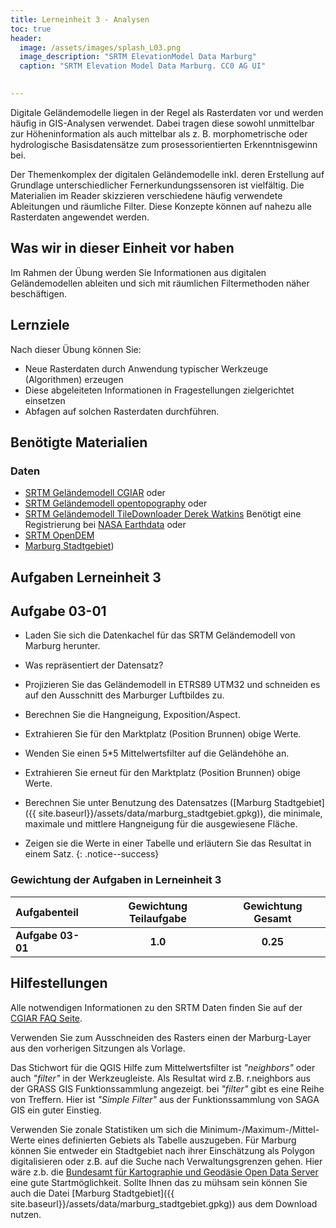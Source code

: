 ```yaml
---
title: Lerneinheit 3 - Analysen
toc: true
header:
  image: /assets/images/splash_L03.png
  image_description: "SRTM ElevationModel Data Marburg"
  caption: "SRTM Elevation Model Data Marburg. CC0 AG UI"
  

---
```



Digitale Geländemodelle liegen in der Regel als Rasterdaten vor und werden häufig in GIS-Analysen verwendet. Dabei tragen diese sowohl unmittelbar zur Höheninformation als auch mittelbar als z. B. morphometrische oder hydrologische Basisdatensätze zum prosessorientierten Erkenntnisgewinn bei.

<!--more-->

Der Themenkomplex der digitalen Geländemodelle inkl. deren Erstellung auf Grundlage unterschiedlicher Fernerkundungssensoren ist vielfältig. Die Materialien im Reader skizzieren verschiedene häufig verwendete Ableitungen und räumliche Filter. Diese Konzepte können auf nahezu alle Rasterdaten angewendet werden.


## Was wir in dieser Einheit vor haben

Im Rahmen der Übung werden Sie Informationen aus digitalen Geländemodellen ableiten und sich mit räumlichen Filtermethoden näher beschäftigen.


## Lernziele 

Nach dieser Übung können Sie:

  *  Neue Rasterdaten durch Anwendung typischer Werkzeuge (Algorithmen) erzeugen
  *  Diese abgeleiteten Informationen in Fragestellungen zielgerichtet einsetzen
  *  Abfagen auf solchen Rasterdaten durchführen.


## Benötigte Materialien

### Daten
  * [SRTM Geländemodell CGIAR](https://srtm.csi.cgiar.org/srtmdata/) oder
  * [SRTM Geländemodell opentopography](https://portal.opentopography.org/raster?opentopoID=OTSRTM.082015.4326.1) oder
  * [SRTM Geländemodell TileDownloader Derek Watkins](https://dwtkns.com/srtm30m/) Benötigt eine Registrierung bei [NASA Earthdata](https://urs.earthdata.nasa.gov/users/new) oder
  * [SRTM OpenDEM](https://opendem.info/)
  * [Marburg Stadtgebiet]({{site.baseurl}}/assets/data/marburg_stadtgebiet.gpkg))

## Aufgaben Lerneinheit 3

## Aufgabe 03-01


* Laden Sie sich die Datenkachel für das SRTM Geländemodell von Marburg herunter.
*   Was repräsentiert der Datensatz?
*   Projizieren Sie das Geländemodell in ETRS89 UTM32 und schneiden es auf den Ausschnitt des Marburger Luftbildes zu.
*   Berechnen Sie die Hangneigung, Exposition/Aspect. 
*   Extrahieren Sie für den Marktplatz (Position Brunnen) obige Werte.
*   Wenden Sie einen 5*5 Mittelwertsfilter auf die Geländehöhe an.
*   Extrahieren Sie erneut für den Marktplatz (Position Brunnen) obige
Werte.
* Berechnen Sie unter Benutzung des Datensatzes ([Marburg Stadtgebiet]({{ site.baseurl}}/assets/data/marburg_stadtgebiet.gpkg)), die minimale, maximale und mittlere Hangneigung für die ausgewiesene Fläche. 

* Zeigen sie die Werte in einer Tabelle und  erläutern Sie das Resultat in einem Satz. 
{: .notice--success}

### Gewichtung der Aufgaben in Lerneinheit 3

| Aufgabenteil | Gewichtung Teilaufgabe | Gewichtung  Gesamt| 
|:-------------|:----------------------:|:-----------------:|
|**Aufgabe 03-01** | **1.0**  | **0.25** | 


## Hilfestellungen 

Alle notwendigen Informationen zu den SRTM Daten finden Sie auf der [CGIAR FAQ Seite](https://srtm.csi.cgiar.org/faq/).

Verwenden Sie zum Ausschneiden des Rasters einen der Marburg-Layer aus den vorherigen Sitzungen als Vorlage.

Das Stichwort für die QGIS Hilfe zum Mittelwertsfilter ist *"neighbors"*  oder auch *"filter"* in der Werkzeugleiste. Als Resultat wird z.B. r.neighbors aus der GRASS GIS Funktionssammlung angezeigt. bei *"filter"* gibt es eine Reihe von Treffern. Hier ist *"Simple Filter"* aus der Funktionssammlung von SAGA GIS ein guter Einstieg.

Verwenden Sie zonale Statistiken um sich die Minimum-/Maximum-/Mittel-Werte eines definierten Gebiets als Tabelle auszugeben. Für Marburg können Sie entweder ein Stadtgebiet nach ihrer Einschätzung als Polygon digitalisieren oder z.B. auf die Suche nach Verwaltungsgrenzen gehen. Hier wäre z.b. die [Bundesamt für Kartographie und Geodäsie Open Data Server](https://gdz.bkg.bund.de/index.php/default/open-data.html)  eine gute Startmöglichkeit.
 Sollte Ihnen das zu mühsam sein können  Sie auch die Datei [Marburg Stadtgebiet]({{ site.baseurl}}/assets/data/marburg_stadtgebiet.gpkg)) aus dem Download nutzen.
